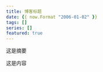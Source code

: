 ```yaml
---
title: 博客标题
date: {{ now.Format "2006-01-02" }}
tags: []
series: []
featured: true
---
```


这是摘要

<!--more-->

这是内容
